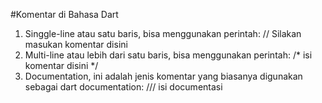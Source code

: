 #Komentar di Bahasa Dart

1. Singgle-line atau satu baris, bisa menggunakan perintah:
// Silakan masukan komentar disini
2. Multi-line atau lebih dari satu baris, bisa menggunakan perintah:
/*
isi komentar disini
*/
3. Documentation, ini adalah jenis komentar yang biasanya digunakan sebagai dart documentation:
/// isi documentasi
